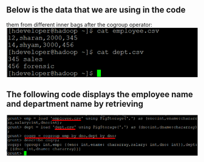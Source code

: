 ## Below is the data that we are using in the code
them from different inner bags after the cogroup operator:
![Alt text](/screen_shots/SC1.png?raw=true "Simple Code on IPython Notebooks")

## The following code displays the employee name and department name by retrieving
![Alt text](/screen_shots/Screenshot_1.png?raw=true "Simple Code on IPython Notebooks")
